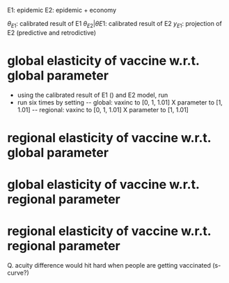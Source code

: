 E1: epidemic
E2: epidemic + economy 

$\theta_{E1}$: calibrated result of E1
$\theta_{E2}|\theta{E1}$: calibrated result of E2
$y_{E1}$: projection of E2 (predictive and retrodictive)

# global elasticity of vaccine w.r.t. global parameter

- using the calibrated result of E1 () and E2 model, run 
- run six times by setting 
-- global: vaxinc to [0, 1, 1.01] X parameter to [1, 1.01]
-- regional: vaxinc to [0, 1, 1.01] X parameter to [1, 1.01]


# regional elasticity of vaccine w.r.t. global parameter


# global elasticity of vaccine w.r.t. regional parameter


# regional elasticity of vaccine w.r.t. regional parameter


Q. acuity difference would hit hard when people are getting vaccinated (s-curve?)